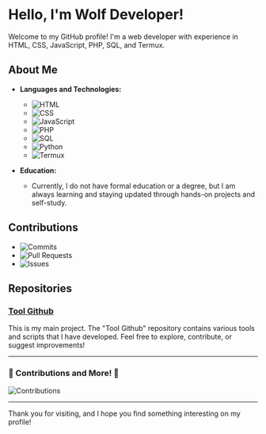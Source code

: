 # Hello, I'm Wolf Developer!

Welcome to my GitHub profile! I'm a web developer with experience in HTML, CSS, JavaScript, PHP, SQL, and Termux.

## About Me

- **Languages and Technologies:**
  - ![HTML](https://img.shields.io/badge/-HTML-blue)
  - ![CSS](https://img.shields.io/badge/-CSS-blue)
  - ![JavaScript](https://img.shields.io/badge/-JavaScript-yellow)
  - ![PHP](https://img.shields.io/badge/-PHP-blue)
  - ![SQL](https://img.shields.io/badge/-SQL-blue)
  - ![Python](https://img.shields.io/badge/-Python-blue)
  - ![Termux](https://img.shields.io/badge/-Termux-green)

- **Education:** 
  - Currently, I do not have formal education or a degree, but I am always learning and staying updated through hands-on projects and self-study.

## Contributions

- ![Commits](https://img.shields.io/github/commit-activity/m/NickolasBressy/Tool-Github)
- ![Pull Requests](https://img.shields.io/github/issues-pr/NickolasBressy/Tool-Github)
- ![Issues](https://img.shields.io/github/issues/NickolasBressy/Tool-Github)

## Repositories

### [Tool Github](https://github.com/NickolasBressy/Tool-Github)
This is my main project. The "Tool Github" repository contains various tools and scripts that I have developed. Feel free to explore, contribute, or suggest improvements!

---

### 🚀 Contributions and More! 🚀

![Contributions](https://github-readme-stats.vercel.app/api?username=NickolasBressy&show_icons=true&hide_title=true&count_private=true&hide=prs&theme=default)

---

Thank you for visiting, and I hope you find something interesting on my profile!
